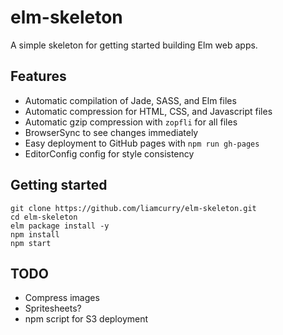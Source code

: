 # elm-skeleton

A simple skeleton for getting started building Elm web apps.

## Features

- Automatic compilation of Jade, SASS, and Elm files
- Automatic compression for HTML, CSS, and Javascript files
- Automatic gzip compression with `zopfli` for all files
- BrowserSync to see changes immediately
- Easy deployment to GitHub pages with `npm run gh-pages`
- EditorConfig config for style consistency

## Getting started

```shell
git clone https://github.com/liamcurry/elm-skeleton.git
cd elm-skeleton
elm package install -y
npm install
npm start
```

## TODO

- Compress images
- Spritesheets?
- npm script for S3 deployment
